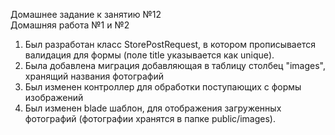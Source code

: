 Домашнее задание к занятию №12 <br>
Домашняя работа №1 и №2 <br>
1. Был разработан класс StorePostRequest, в котором прописывается валидация для формы (поле title указывается как unique).<br>
2. Была добавлена миграция добавляющая в таблицу столбец "images", хранящий названия фотографий <br>
3. Был изменен контроллер для обработки поступающих с формы изображений
4. Был изменен blade шаблон, для отображения загруженных фотографий (фотографии хранятся в папке public/images).
